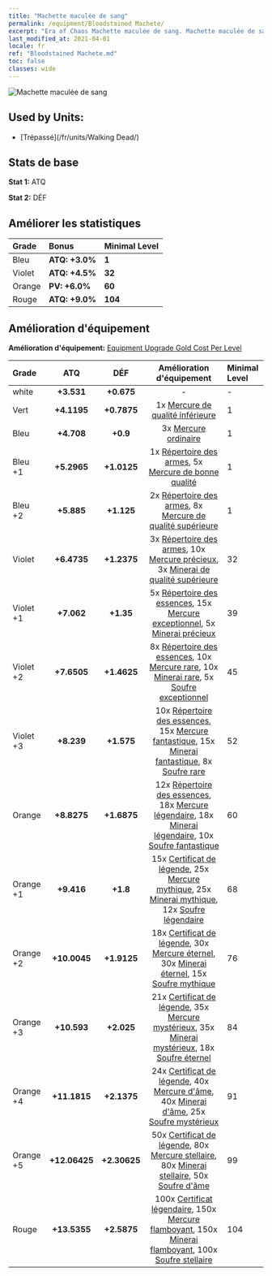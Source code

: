 ```yaml
---
title: "Machette maculée de sang"
permalink: /equipment/Bloodstained Machete/
excerpt: "Era of Chaos Machette maculée de sang. Machette maculée de sang"
last_modified_at: 2021-04-01
locale: fr
ref: "Bloodstained Machete.md"
toc: false
classes: wide
---
```


  ![Machette maculée de sang](/images/e/e_3021.png)

## Used by Units:

* [Trépassé](/fr/units/Walking Dead/) 


## Stats de base
 **Stat 1:** ATQ

 **Stat 2:** DÉF

## Améliorer les statistiques

  |     Grade    |   Bonus | Minimal Level | 
  |:-------------|:--------|:--------------| 
  | Bleu | **ATQ: +3.0%** | **1** | 
  | Violet | **ATQ: +4.5%** | **32** | 
  | Orange | **PV: +6.0%** | **60** | 
  | Rouge | **ATQ: +9.0%** | **104** | 


## Amélioration d'équipement
 **Amélioration d'équipement:** [Equipment Upgrade Gold Cost Per Level](/equipment/EquipmentUpgradeCostPerLevel/) 

  |          Grade      | ATQ | DÉF | Amélioration d'équipement | Minimal Level |
  |:--------------------|:---------:|:---------:|:----------------:|:--------------|
  | white | **+3.531** | **+0.675** | - | - |
  | Vert | **+4.1195** | **+0.7875** | 1x [Mercure de qualité inférieure](/fr/Items/mat_2/) | 1 |
  | Bleu | **+4.708** | **+0.9** | 3x [Mercure ordinaire](/fr/Items/mat_8/) | 1 |
  | Bleu +1 | **+5.2965** | **+1.0125** | 1x [Répertoire des armes](/fr/Items/mat_18/), 5x [Mercure de bonne qualité](/fr/Items/mat_14/) | 1 |
  | Bleu +2 | **+5.885** | **+1.125** | 2x [Répertoire des armes](/fr/Items/mat_25/), 8x [Mercure de qualité supérieure](/fr/Items/mat_21/) | 1 |
  | Violet | **+6.4735** | **+1.2375** | 3x [Répertoire des armes](/fr/Items/mat_32/), 10x [Mercure précieux](/fr/Items/mat_28/), 3x [Minerai de qualité supérieure](/fr/Items/mat_19/) | 32 |
  | Violet +1 | **+7.062** | **+1.35** | 5x [Répertoire des essences](/fr/Items/mat_39/), 15x [Mercure exceptionnel](/fr/Items/mat_35/), 5x [Minerai précieux](/fr/Items/mat_26/) | 39 |
  | Violet +2 | **+7.6505** | **+1.4625** | 8x [Répertoire des essences](/fr/Items/mat_46/), 10x [Mercure rare](/fr/Items/mat_42/), 10x [Minerai rare](/fr/Items/mat_40/), 5x [Soufre exceptionnel](/fr/Items/mat_36/) | 45 |
  | Violet +3 | **+8.239** | **+1.575** | 10x [Répertoire des essences](/fr/Items/mat_53/), 15x [Mercure fantastique](/fr/Items/mat_49/), 15x [Minerai fantastique](/fr/Items/mat_47/), 8x [Soufre rare](/fr/Items/mat_43/) | 52 |
  | Orange | **+8.8275** | **+1.6875** | 12x [Répertoire des essences](/fr/Items/mat_60/), 18x [Mercure légendaire](/fr/Items/mat_56/), 18x [Minerai légendaire](/fr/Items/mat_54/), 10x [Soufre fantastique](/fr/Items/mat_50/) | 60 |
  | Orange +1 | **+9.416** | **+1.8** | 15x [Certificat de légende](/fr/Items/mat_67/), 25x [Mercure mythique](/fr/Items/mat_63/), 25x [Minerai mythique](/fr/Items/mat_61/), 12x [Soufre légendaire](/fr/Items/mat_57/) | 68 |
  | Orange +2 | **+10.0045** | **+1.9125** | 18x [Certificat de légende](/fr/Items/mat_74/), 30x [Mercure éternel](/fr/Items/mat_70/), 30x [Minerai éternel](/fr/Items/mat_68/), 15x [Soufre mythique](/fr/Items/mat_64/) | 76 |
  | Orange +3 | **+10.593** | **+2.025** | 21x [Certificat de légende](/fr/Items/mat_81/), 35x [Mercure mystérieux](/fr/Items/mat_77/), 35x [Minerai mystérieux](/fr/Items/mat_75/), 18x [Soufre éternel](/fr/Items/mat_71/) | 84 |
  | Orange +4 | **+11.1815** | **+2.1375** | 24x [Certificat de légende](/fr/Items/mat_88/), 40x [Mercure d'âme](/fr/Items/mat_84/), 40x [Minerai d'âme](/fr/Items/mat_82/), 25x [Soufre mystérieux](/fr/Items/mat_78/) | 91 |
  | Orange +5 | **+12.06425** | **+2.30625** | 50x [Certificat de légende](/fr/Items/mat_95/), 80x [Mercure stellaire](/fr/Items/mat_91/), 80x [Minerai stellaire](/fr/Items/mat_89/), 50x [Soufre d'âme](/fr/Items/mat_85/) | 99 |
  | Rouge | **+13.5355** | **+2.5875** | 100x [Certificat légendaire](/fr/Items/mat_102/), 150x [Mercure flamboyant](/fr/Items/mat_98/), 150x [Minerai flamboyant](/fr/Items/mat_96/), 100x [Soufre stellaire](/fr/Items/mat_92/) | 104 |


